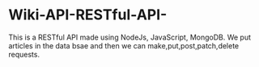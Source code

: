 # Wiki-API-RESTful-API-
This is a RESTful API made using NodeJs, JavaScript, MongoDB. We put articles in the data bsae and then we can make,put,post,patch,delete requests.
